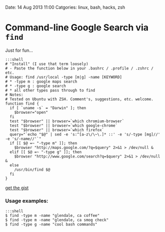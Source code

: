 Date: 14 Aug 2013 11:00
Catgories: linux, bash, hacks, zsh

# Command-line Google Search via `find`

Just for fun...

    :::shell
    # "Install" (I use that term loosely)
    # - Paste the function below in your .bashrc / .profile / .zshrc / etc.
    # Usage: find /usr/local -type [m|g] -name [KEYWORD]
    # * -type m : google maps search
    # * -type g : google search
    # * all other types pass through to find
    # Notes: 
    # Tested on Ubuntu with ZSH. Comment's, suggestions, etc. welcome.
    function find {
      if [ `uname -s` = "Darwin" ]; then
        $browser="open"
      fi
      test "$browser" || browser=`which chromium-browser`
      test "$browser" || browser=`which google-chrome`
      test "$browser" || browser=`which firefox`
      query="`echo "$@" | sed -e 's:^[a-z\/\~\.]* ::' -e 's/-type [mg]//' -e 's/-name//'`"
      if [[ $@ =~ "-type m" ]]; then
        $browser "http://maps.google.com/?q=$query" 2>&1 > /dev/null &
      elif [[ $@ =~ "-type g" ]]; then
        $browser "http://www.google.com/search?q=$query" 2>&1 > /dev/null &
      else
        /usr/bin/find $@
      fi
    }

[get the gist](https://gist.github.com/jmervine/6232984)


### Usage examples:

    :::shell
    $ find -type m -name "glendale, ca coffee"
    $ find -type m -name "glendale, ca smog check"
    $ find -type g -name "cool bash commands"

    
